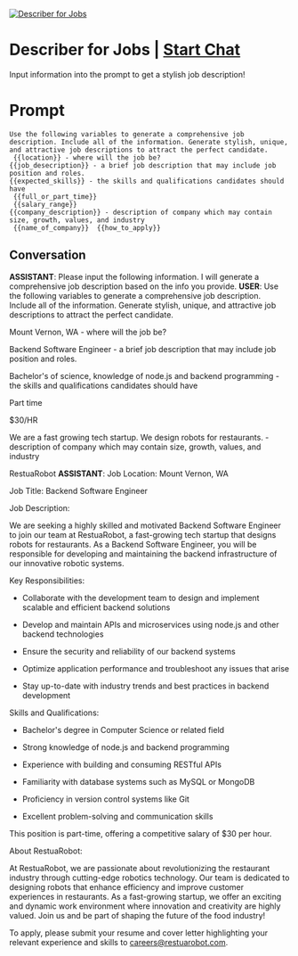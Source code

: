 
[![Describer  for Jobs](https://flow-prompt-covers.s3.us-west-1.amazonaws.com/icon/Abstract/i11.png)](https://gptcall.net/chat.html?data=%7B%22contact%22%3A%7B%22id%22%3A%22D5hHK-oPM7tKSZRHTKYhm%22%2C%22flow%22%3Atrue%7D%7D)
# Describer  for Jobs | [Start Chat](https://gptcall.net/chat.html?data=%7B%22contact%22%3A%7B%22id%22%3A%22D5hHK-oPM7tKSZRHTKYhm%22%2C%22flow%22%3Atrue%7D%7D)
Input information into the prompt to get a stylish job description!

# Prompt

```
Use the following variables to generate a comprehensive job description. Include all of the information. Generate stylish, unique, and attractive job descriptions to attract the perfect candidate.
 {{location}} - where will the job be?
{{job_desecription}} - a brief job description that may include job position and roles.
{{expected_skills}} - the skills and qualifications candidates should have
 {{full_or_part_time}}
 {{salary_range}}   
{{company_description}} - description of company which may contain size, growth, values, and industry
 {{name_of_company}}  {{how_to_apply}}
```

## Conversation

**ASSISTANT**: Please input the following information. I will generate a comprehensive job description based on the info you provide.
**USER**: Use the following variables to generate a comprehensive job description. Include all of the information. Generate stylish, unique, and attractive job descriptions to attract the perfect candidate.

 Mount Vernon, WA - where will the job be?

Backend Software Engineer - a brief job description that may include job position and roles.

Bachelor's of science, knowledge of node.js and backend programming - the skills and qualifications candidates should have

 Part time

 $30/HR   

We are a fast growing tech startup. We design robots for restaurants. - description of company which may contain size, growth, values, and industry

 RestuaRobot 
**ASSISTANT**: Job Location: Mount Vernon, WA



Job Title: Backend Software Engineer



Job Description:

We are seeking a highly skilled and motivated Backend Software Engineer to join our team at RestuaRobot, a fast-growing tech startup that designs robots for restaurants. As a Backend Software Engineer, you will be responsible for developing and maintaining the backend infrastructure of our innovative robotic systems. 



Key Responsibilities:

- Collaborate with the development team to design and implement scalable and efficient backend solutions

- Develop and maintain APIs and microservices using node.js and other backend technologies

- Ensure the security and reliability of our backend systems

- Optimize application performance and troubleshoot any issues that arise

- Stay up-to-date with industry trends and best practices in backend development



Skills and Qualifications:

- Bachelor's degree in Computer Science or related field

- Strong knowledge of node.js and backend programming

- Experience with building and consuming RESTful APIs

- Familiarity with database systems such as MySQL or MongoDB

- Proficiency in version control systems like Git

- Excellent problem-solving and communication skills



This position is part-time, offering a competitive salary of $30 per hour. 



About RestuaRobot:

At RestuaRobot, we are passionate about revolutionizing the restaurant industry through cutting-edge robotics technology. Our team is dedicated to designing robots that enhance efficiency and improve customer experiences in restaurants. As a fast-growing startup, we offer an exciting and dynamic work environment where innovation and creativity are highly valued. Join us and be part of shaping the future of the food industry!



To apply, please submit your resume and cover letter highlighting your relevant experience and skills to careers@restuarobot.com.


